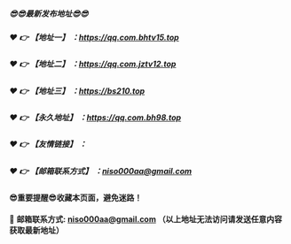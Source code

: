 ##### :sunglasses::sunglasses:最新发布地址:sunglasses::sunglasses:

##### :heart: :point_right: 【地址一】 ：https://qq.com.bhtv15.top

##### :heart: :point_right: 【地址二】 ：https://qq.com.jztv12.top

##### :heart: :point_right: 【地址三】 ：https://bs210.top

##### :heart: :point_right: 【永久地址】 ：https://qq.com.bh98.top

##### :heart: :point_right: 【友情链接】 ：

##### :heart: :point_right: 【邮箱联系方式】 ：niso000aa@gmail.com

#### :sunglasses:重要提醒:sunglasses:收藏本页面，避免迷路！


:e-mail: __邮箱联系方式: niso000aa@gmail.com （以上地址无法访问请发送任意内容获取最新地址）__
